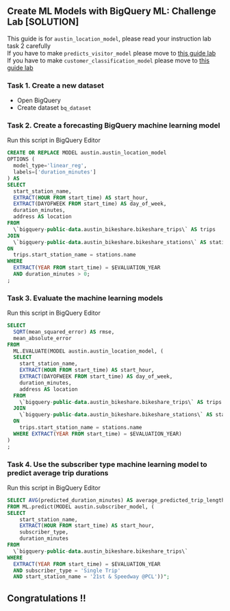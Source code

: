 ## Create ML Models with BigQuery ML: Challenge Lab [SOLUTION]
This guide is for ```austin_location_model```, please read your instruction lab task 2 carefully <br/>
If you have to make ```predicts_visitor_model``` please move to [this guide lab](https://github.com/cloudlabguru/gcp-cloudskillboost/blob/main/Create%20ML%20Models%20with%20BigQuery%20ML/%5Bpredicts_visitor_model%5D%20Create%20ML%20Models%20with%20BigQuery%20ML%3A%20Challenge%20Lab.md) <br/>
If you have to make ```customer_classification_model``` please move to [this guide lab](https://github.com/cloudlabguru/gcp-cloudskillboost/blob/main/Create%20ML%20Models%20with%20BigQuery%20ML/%5Bcustomer_classification_model%5D%20Create%20ML%20Models%20with%20BigQuery%20ML_%20Challenge%20Lab.md)

### Task 1. Create a new dataset
* Open BigQuery
* Create dataset ```bq_dataset```

### Task 2. Create a forecasting BigQuery machine learning model
Run this script in BigQuery Editor
```sql
CREATE OR REPLACE MODEL austin.austin_location_model
OPTIONS (
  model_type='linear_reg',
  labels=['duration_minutes']
) AS
SELECT
  start_station_name,
  EXTRACT(HOUR FROM start_time) AS start_hour,
  EXTRACT(DAYOFWEEK FROM start_time) AS day_of_week,
  duration_minutes,
  address AS location
FROM
  \`bigquery-public-data.austin_bikeshare.bikeshare_trips\` AS trips
JOIN
  \`bigquery-public-data.austin_bikeshare.bikeshare_stations\` AS stations
ON
  trips.start_station_name = stations.name
WHERE
  EXTRACT(YEAR FROM start_time) = $EVALUATION_YEAR
  AND duration_minutes > 0;
;
```

### Task 3. Evaluate the machine learning models
Run this script in BigQuery Editor
```sql
SELECT
  SQRT(mean_squared_error) AS rmse,
  mean_absolute_error
FROM
  ML.EVALUATE(MODEL austin.austin_location_model, (
  SELECT
    start_station_name,
    EXTRACT(HOUR FROM start_time) AS start_hour,
    EXTRACT(DAYOFWEEK FROM start_time) AS day_of_week,
    duration_minutes,
    address AS location
  FROM
    \`bigquery-public-data.austin_bikeshare.bikeshare_trips\` AS trips
  JOIN
    \`bigquery-public-data.austin_bikeshare.bikeshare_stations\` AS stations
  ON
    trips.start_station_name = stations.name
  WHERE EXTRACT(YEAR FROM start_time) = $EVALUATION_YEAR)
)
;
```

### Task 4. Use the subscriber type machine learning model to predict average trip durations
Run this script in BigQuery Editor
```sql
SELECT AVG(predicted_duration_minutes) AS average_predicted_trip_length
FROM ML.predict(MODEL austin.subscriber_model, (
SELECT
    start_station_name,
    EXTRACT(HOUR FROM start_time) AS start_hour,
    subscriber_type,
    duration_minutes
FROM
  \`bigquery-public-data.austin_bikeshare.bikeshare_trips\`
WHERE
  EXTRACT(YEAR FROM start_time) = $EVALUATION_YEAR
  AND subscriber_type = 'Single Trip'
  AND start_station_name = '21st & Speedway @PCL'))";
```

## Congratulations !! 
